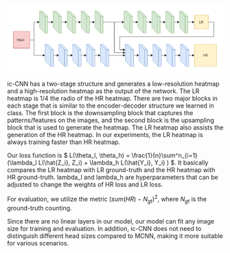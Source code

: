 ![ic-CNN-architecture.png](ic-CNN-architecture.png)

ic-CNN has a two-stage structure and generates a low-resolution heatmap and a high-resolution heatmap as the output of the network. The LR heatmap is 1/4 the radio of the HR heatmap. There are two major blocks in each stage that is similar to the encoder-decoder structure we learned in class. The first block is the downsampling block that captures the patterns/features on the images, and the second block is the upsampling block that is used to generate the heatmap. The LR heatmap also assists the generation of the HR heatmap. In our experiments, the LR heatmap is always training faster than HR heatmap. 

Our loss function is 
$
L(\theta_l, \theta_h) = \frac{1}{n}\sum^n_{i=1}(\lambda_l L(\hat{Z_i}, Z_i) + \lambda_h L(\hat{Y_i}, Y_i) )
$.
It basically compares the LR heatmap with LR ground-truth and the HR heatmap with HR ground-truth. lambda_l and lambda_h are hyperparameters that can be adjusted to change the weights of HR loss and LR loss.

For evaluation, we utilize the metric $(sum(HR) - N_{gt})^2$, where $N_{gt}$ is the ground-truth counting.

Since there are no linear layers in our model, our model can fit any image size for training and evaluation. In addition, ic-CNN does not need to distinguish different head sizes compared to MCNN, making it more suitable for various scenarios. 
